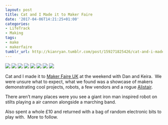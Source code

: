 ```yaml
---
layout: post
title: Cat and I Made it to Maker Faire
date: '2017-04-06T14:21:25+01:00'
categories:
- LifeTrack
- Making
tags:
- make
- makerfaire
tumblr_url: http://kianryan.tumblr.com/post/159271825426/cat-and-i-made-it-to-maker-faire
---
```


![](http://78.media.tumblr.com/1b311ab51a24c761a453f377bdd6241f/tumblr_oo02k7fRvg1skrlc8o1_500.jpg)
![](http://78.media.tumblr.com/5ecc07d37d4c3e70815abf07f686a857/tumblr_oo02k7fRvg1skrlc8o2_500.jpg)
![](http://78.media.tumblr.com/1d0861057e6a6de8ae1212593296b8f6/tumblr_oo02k7fRvg1skrlc8o3_500.jpg)
![](http://78.media.tumblr.com/aa6bd9411e9d7333a6c05a103ed90296/tumblr_oo02k7fRvg1skrlc8o4_500.jpg)
![](http://78.media.tumblr.com/0554d7ac638c14166ac894b6c95f2ef1/tumblr_oo02k7fRvg1skrlc8o5_500.jpg)
![](http://78.media.tumblr.com/8110aab864f8d18fb0f1d7610c794284/tumblr_oo02k7fRvg1skrlc8o6_500.jpg)
![](http://78.media.tumblr.com/1d5aedc8e055f4f3d9edd0e0e14c319a/tumblr_oo02k7fRvg1skrlc8o7_500.jpg)
![](http://78.media.tumblr.com/7ebc6cc2013adbfdb74185dc2c337692/tumblr_oo02k7fRvg1skrlc8o8_500.jpg)

Cat and I made it to [Maker Faire UK](http://www.makerfaireuk.com/) at the weekend with Dan and Keira.  We were unsure what to expect, what we found was a showcase of makers demonstrating cool projects, robots, a few vendors and a rogue [Alistair](https://twitter.com/alistair).

There aren’t many places were you see a giant iron man inspired robot on stilts playing a air cannon alongside a marching band.

Also spent a whole £10 and returned with a bag of random electronic bits to play with.  More to follow.

